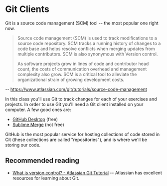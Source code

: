 # Git Clients

Git is a source code management (SCM) tool -- the most popular one right now.

> Source code management (SCM) is used to track modifications to a source code repository. SCM tracks a running history of changes to a code base and helps resolve conflicts when merging updates from multiple contributors. SCM is also synonymous with Version control.
>
> As software projects grow in lines of code and contributor head count, the costs of communication overhead and management complexity also grow. SCM is a critical tool to alleviate the organizational strain of growing development costs.

-- https://www.atlassian.com/git/tutorials/source-code-management

In this class you'll use Git to track changes for each of your exercises and projects. In order to use Git you'll need a Git client installed on your computer. A few good ones are:
  * [GitHub Desktop](https://desktop.github.com/) (free)
  * [Sublime Merge](https://www.sublimemerge.com/) (not free)

GitHub is the most popular service for hosting collections of code stored in Cit (these collections are called "repositories"), and is where we'll be storing our code.

## Recommended reading
* [What is version control? - Atlassian Git Tutorial](https://www.atlassian.com/git/tutorials/what-is-version-control) -- Atlassian has excellent resources for learning about Git.